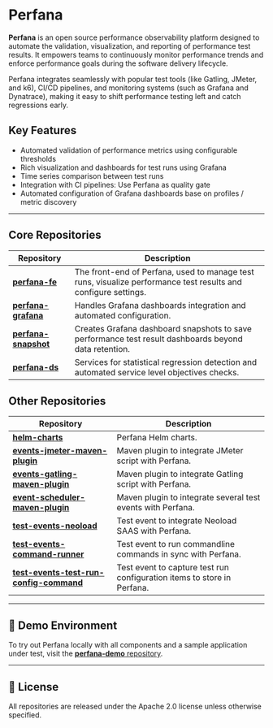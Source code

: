 # Perfana

**Perfana** is an open source performance observability platform designed to automate the validation, visualization, and reporting of performance test results. It empowers teams to continuously monitor performance trends and enforce performance goals during the software delivery lifecycle.

Perfana integrates seamlessly with popular test tools (like Gatling, JMeter, and k6), CI/CD pipelines, and monitoring systems (such as Grafana and Dynatrace), making it easy to shift performance testing left and catch regressions early.

## Key Features
* Automated validation of performance metrics using configurable thresholds
* Rich visualization and dashboards for test runs using Grafana
* Time series comparison between test runs
* Integration with CI pipelines: Use Perfana as quality gate
* Automated configuration of Grafana dashboards base on profiles / metric discovery


---

## Core Repositories

| Repository | Description |
|------------|-------------|
| [**perfana-fe**](https://github.com/perfana/perfana-fe) | The front-end of Perfana, used to manage test runs, visualize performance test results and configure settings. |
| [**perfana-grafana**](https://github.com/perfana/perfana-grafana) | Handles Grafana dashboards integration and automated configuration. |
| [**perfana-snapshot**](https://github.com/perfana/perfana-snapshot) | Creates Grafana dashboard snapshots to save performance test result dashboards beyond data retention. |
| [**perfana-ds**](https://github.com/perfana/perfana-ds) | Services for statistical regression detection and automated service level objectives checks. |

## Other Repositories

| Repository | Description |
|------------|-------------|
| [**helm-charts**](https://github.com/perfana/helm-charts) | Perfana Helm charts. |
| [**events-jmeter-maven-plugin**](https://github.com/perfana/events-jmeter-maven-plugin) | Maven plugin to integrate JMeter script with Perfana. |
| [**events-gatling-maven-plugin**](https://github.com/perfana/events-gatling-maven-plugin) | Maven plugin to integrate Gatling script with Perfana. |
| [**event-scheduler-maven-plugin**](https://github.com/perfana/event-scheduler-maven-plugin) | Maven plugin to integrate several test events  with Perfana. |
| [**test-events-neoload**](https://github.com/perfana/test-events-neoload) | Test event to integrate Neoload SAAS with Perfana. |
| [**test-events-command-runner**](https://github.com/perfana/test-events-command-runner) | Test event to run commandline commands in sync with Perfana. |
| [**test-events-test-run-config-command**](https://github.com/perfana/test-events-neoload) | Test event to capture test run configuration items to store in Perfana. |

---

## 🚀 Demo Environment

To try out Perfana locally with all components and a sample application under test, visit the [**perfana-demo** repository](https://github.com/perfana/perfana-demo).

---

## 📘 License

All repositories are released under the Apache 2.0 license unless otherwise specified.
